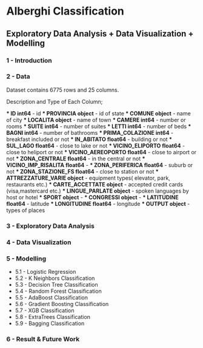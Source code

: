 
# Alberghi Classification


## Exploratory Data Analysis + Data Visualization + Modelling 

### 1 - Introduction

### 2 - Data

Dataset contains 6775 rows and 25 columns.

Description and Type of Each Column;

__* ID                       int64__   - id
__* PROVINCIA               object__   - id of state
__* COMUNE                  object__   - name of city
__* LOCALITA                object__   - name of town
__* CAMERE                   int64__   - number or rooms
__* SUITE                    int64__   - number of suites
__* LETTI                    int64__   - number of beds
__* BAGNI                    int64__   - number of bathrooms
__* PRIMA_COLAZIONE          int64__   - breakfast included or not
__* IN_ABITATO             float64__   - building or not
__* SUL_LAGO               float64__   - close to lake or not
__* VICINO_ELIPORTO        float64__   - close to heliport or not
__* VICINO_AEREOPORTO      float64__   - close to airport or not
__* ZONA_CENTRALE          float64__   - in the central or not
__* VICINO_IMP_RISALITA    float64__   -
__* ZONA_PERIFERICA        float64__   - suburb or not
__* ZONA_STAZIONE_FS       float64__   - close to station or not
__* ATTREZZATURE_VARIE      object__   - equipment types( elevator, park, restaurants etc.)
__* CARTE_ACCETTATE         object__   - accepted credit cards (visa,mastercard etc.)
__* LINGUE_PARLATE          object__   - spoken languages by host or hotel
__* SPORT                   object__   - 
__* CONGRESSI               object__   - 
__* LATITUDINE             float64__   - latitude
__* LONGITUDINE            float64__   - longitude
__* OUTPUT                  object__   - types of places



### 3 - Exploratory Data Analysis

### 4 - Data Visualization

### 5 - Modelling 

* 5.1 - Logistic Regression
* 5.2 - K Neighbors Classification
* 5.3 - Decision Tree Classification
* 5.4 - Random Forest Classification
* 5.5 - AdaBoost Classification
* 5.6 - Gradient Boosting Classification
* 5.7 - XGB Classification
* 5.8 - ExtraTrees Classification
* 5.9 - Bagging Classification

### 6 - Result & Future Work
